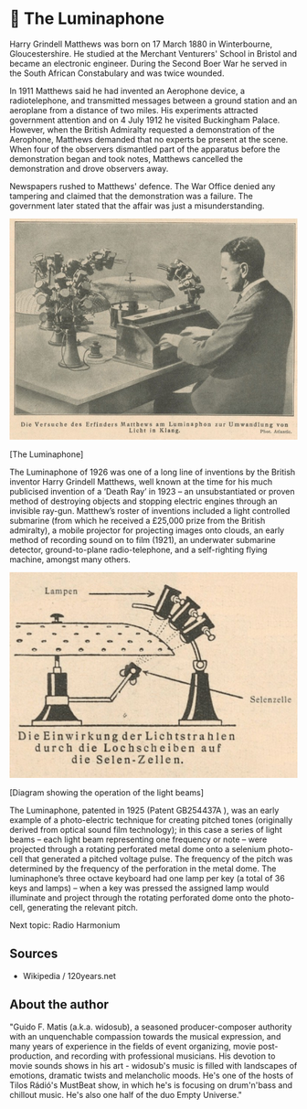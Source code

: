 # 🔬 The Luminaphone

Harry Grindell Matthews was born on 17 March 1880 in Winterbourne, Gloucestershire. He studied at the Merchant Venturers' School in Bristol and became an electronic engineer. During the Second Boer War he served in the South African Constabulary and was twice wounded.

In 1911 Matthews said he had invented an Aerophone device, a radiotelephone, and transmitted messages between a ground station and an aeroplane from a distance of two miles. His experiments attracted government attention and on 4 July 1912 he visited Buckingham Palace.
However, when the British Admiralty requested a demonstration of the Aerophone, Matthews demanded that no experts be present at the scene. When four of the observers dismantled part of the apparatus before the demonstration began and took notes, Matthews cancelled the demonstration and drove observers away.

Newspapers rushed to Matthews' defence. The War Office denied any tampering and claimed that the demonstration was a failure. The government later stated that the affair was just a misunderstanding.

![The Luminaphone](_static/images/the-luminaphone/the_luminaphone.jpg)

[The Luminaphone]

The Luminaphone of 1926 was one of a long line of inventions by the British inventor Harry Grindell Matthews, well known at the time for his much publicised invention of a ‘Death Ray’ in 1923 – an unsubstantiated or proven method of destroying objects and stopping electric engines through an invisible ray-gun. Matthew’s roster of inventions included a light controlled submarine (from which he received a £25,000 prize from the British admiralty), a mobile projector for projecting images onto clouds, an early method of recording sound on to film (1921), an underwater submarine detector, ground-to-plane radio-telephone, and a self-righting flying machine, amongst many others.

![The Luminaphone](_static/images/the-luminaphone/the_luminaphone_diagram.jpg)

[Diagram showing the operation of the light beams]

The Luminaphone, patented in 1925 (Patent GB254437A ), was an early example of a photo-electric technique for creating pitched tones (originally derived from optical sound film technology); in this case a series of light beams – each light beam representing one frequency or note – were projected through a rotating perforated metal dome onto
a selenium photo-cell that generated a pitched voltage pulse. The frequency of the pitch was determined by the frequency of the perforation in the metal dome. The luminaphone’s three octave keyboard had one lamp per key (a total of 36 keys and lamps) – when a key was pressed the assigned lamp would illuminate and project through the rotating perforated dome onto the photo-cell, generating the
relevant pitch.

Next topic: Radio Harmonium

## Sources

- Wikipedia / 120years.net

## About the author

"Guido F. Matis (a.k.a. widosub), a seasoned producer-composer authority with an unquenchable compassion towards the musical expression, and many years of experience in the fields of event organizing, movie post-production, and recording with professional musicians. His devotion to movie sounds shows in his art - widosub's music is filled with landscapes of emotions, dramatic twists and melancholic moods. He's one of the hosts of Tilos Rádió's MustBeat show, in which he's is focusing on drum'n'bass and chillout music. He's also one half of the duo Empty Universe."
